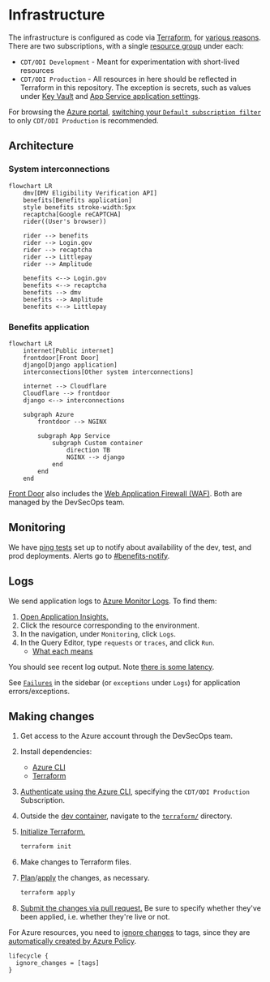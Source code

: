 # Infrastructure

The infrastructure is configured as code via [Terraform](https://www.terraform.io/), for [various reasons](https://techcommunity.microsoft.com/t5/fasttrack-for-azure/the-benefits-of-infrastructure-as-code/ba-p/2069350). There are two subscriptions, with a single [resource group](https://docs.microsoft.com/en-us/azure/azure-resource-manager/management/manage-resource-groups-portal) under each:

- `CDT/ODI Development` - Meant for experimentation with short-lived resources
- `CDT/ODI Production` - All resources in here should be reflected in Terraform in this repository. The exception is secrets, such as values under [Key Vault](https://azure.microsoft.com/en-us/services/key-vault/) and [App Service application settings](https://docs.microsoft.com/en-us/azure/app-service/configure-common#configure-app-settings).

For browsing the [Azure portal](https://portal.azure.com), [switching your `Default subscription filter`](https://docs.microsoft.com/en-us/azure/azure-portal/set-preferences) to only `CDT/ODI Production` is recommended.

## Architecture

### System interconnections

```mermaid
flowchart LR
    dmv[DMV Eligibility Verification API]
    benefits[Benefits application]
    style benefits stroke-width:5px
    recaptcha[Google reCAPTCHA]
    rider((User's browser))

    rider --> benefits
    rider --> Login.gov
    rider --> recaptcha
    rider --> Littlepay
    rider --> Amplitude

    benefits <--> Login.gov
    benefits <--> recaptcha
    benefits --> dmv
    benefits --> Amplitude
    benefits <--> Littlepay
```

### Benefits application

```mermaid
flowchart LR
    internet[Public internet]
    frontdoor[Front Door]
    django[Django application]
    interconnections[Other system interconnections]

    internet --> Cloudflare
    Cloudflare --> frontdoor
    django <--> interconnections

    subgraph Azure
        frontdoor --> NGINX

        subgraph App Service
            subgraph Custom container
                direction TB
                NGINX --> django
            end
        end
    end
```

[Front Door](https://docs.microsoft.com/en-us/azure/frontdoor/front-door-overview) also includes the [Web Application Firewall (WAF)](https://docs.microsoft.com/en-us/azure/web-application-firewall/afds/afds-overview). Both are managed by the DevSecOps team.

## Monitoring

We have [ping tests](https://docs.microsoft.com/en-us/azure/azure-monitor/app/monitor-web-app-availability) set up to notify about availability of the dev, test, and prod deployments. Alerts go to [#benefits-notify](https://cal-itp.slack.com/archives/C022HHSEE3F).

## Logs

We send application logs to [Azure Monitor Logs](https://docs.microsoft.com/en-us/azure/azure-monitor/logs/data-platform-logs). To find them:

1. [Open Application Insights.](https://portal.azure.com/#view/HubsExtension/BrowseResource/resourceType/microsoft.insights%2Fcomponents)
1. Click the resource corresponding to the environment.
1. In the navigation, under `Monitoring`, click `Logs`.
1. In the Query Editor, type `requests` or `traces`, and click `Run`.
    - [What each means](https://docs.microsoft.com/en-us/azure/azure-monitor/app/opencensus-python#telemetry-type-mappings)

You should see recent log output. Note [there is some latency](https://docs.microsoft.com/en-us/azure/azure-monitor/logs/data-ingestion-time).

See [`Failures`](https://docs.microsoft.com/en-us/azure/azure-monitor/app/asp-net-exceptions#diagnose-failures-using-the-azure-portal) in the sidebar (or `exceptions` under `Logs`) for application errors/exceptions.

## Making changes

1. Get access to the Azure account through the DevSecOps team.
1. Install dependencies:
   - [Azure CLI](https://docs.microsoft.com/en-us/cli/azure/install-azure-cli)
   - [Terraform](https://www.terraform.io/downloads)
1. [Authenticate using the Azure CLI](https://registry.terraform.io/providers/hashicorp/azurerm/latest/docs/guides/azure_cli), specifying the `CDT/ODI Production` Subscription.
1. Outside the [dev container](../../getting-started/), navigate to the [`terraform/`][terraform-dir] directory.
1. [Initialize Terraform.](https://www.terraform.io/cli/commands/init)

   ```sh
   terraform init
   ```

1. Make changes to Terraform files.
1. [Plan](https://www.terraform.io/cli/commands/plan)/[apply](https://www.terraform.io/cli/commands/apply) the changes, as necessary.

   ```sh
   terraform apply
   ```

1. [Submit the changes via pull request.](../development/commits-branches-merging/) Be sure to specify whether they've been applied, i.e. whether they're live or not.

For Azure resources, you need to [ignore changes](https://www.terraform.io/language/meta-arguments/lifecycle#ignore_changes) to tags, since they are [automatically created by Azure Policy](https://docs.microsoft.com/en-us/azure/azure-resource-manager/management/tag-policies).

```hcl
lifecycle {
  ignore_changes = [tags]
}
```

[terraform-dir]: https://github.com/cal-itp/benefits/tree/dev/terraform
